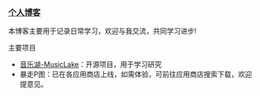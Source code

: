 ### [个人博客](http://blog.musiclake.cn/)

本博客主要用于记录日常学习，欢迎与我交流，共同学习进步!

主要项目

- [音乐湖-MusicLake](https://github.com/caiyonglong/MusicLake)：开源项目，用于学习研究
- 暴走P图：已在各应用商店上线，如需体验，可前往应用商店搜索下载，欢迎提意见。